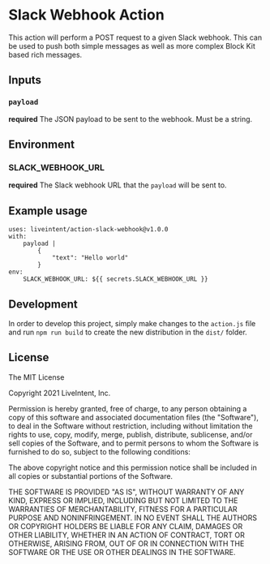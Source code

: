 # Slack Webhook Action

This action will perform a POST request to a given Slack webhook. This can be
used to push both simple messages as well as more complex Block Kit based rich
messages.

## Inputs

### `payload`

**required** The JSON payload to be sent to the webhook. Must be a string.

## Environment

### SLACK_WEBHOOK_URL

**required** The Slack webhook URL that the `payload` will be sent to.

## Example usage

```
uses: liveintent/action-slack-webhook@v1.0.0
with:
    payload |
        {
            "text": "Hello world"
        }
env:
    SLACK_WEBHOOK_URL: ${{ secrets.SLACK_WEBHOOK_URL }}
```

## Development

In order to develop this project, simply make changes to the `action.js` file and
run `npm run build` to create the new distribution in the `dist/` folder.

## License

The MIT License

Copyright 2021 LiveIntent, Inc.

Permission is hereby granted, free of charge, to any person obtaining a copy
of this software and associated documentation files (the "Software"), to deal
in the Software without restriction, including without limitation the rights
to use, copy, modify, merge, publish, distribute, sublicense, and/or sell
copies of the Software, and to permit persons to whom the Software is
furnished to do so, subject to the following conditions:

The above copyright notice and this permission notice shall be included in all
copies or substantial portions of the Software.

THE SOFTWARE IS PROVIDED "AS IS", WITHOUT WARRANTY OF ANY KIND, EXPRESS OR
IMPLIED, INCLUDING BUT NOT LIMITED TO THE WARRANTIES OF MERCHANTABILITY,
FITNESS FOR A PARTICULAR PURPOSE AND NONINFRINGEMENT. IN NO EVENT SHALL THE
AUTHORS OR COPYRIGHT HOLDERS BE LIABLE FOR ANY CLAIM, DAMAGES OR OTHER
LIABILITY, WHETHER IN AN ACTION OF CONTRACT, TORT OR OTHERWISE, ARISING FROM,
OUT OF OR IN CONNECTION WITH THE SOFTWARE OR THE USE OR OTHER DEALINGS IN THE
SOFTWARE.
